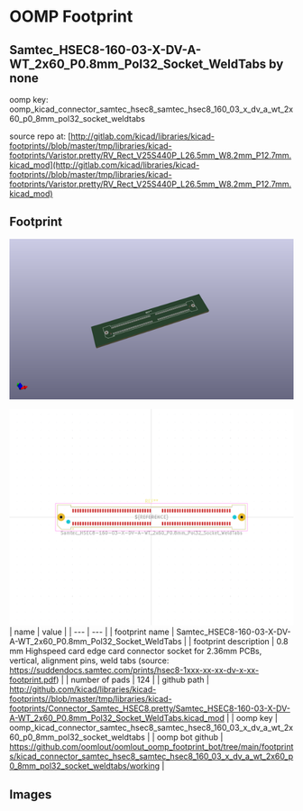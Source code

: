 # OOMP Footprint  
## Samtec_HSEC8-160-03-X-DV-A-WT_2x60_P0.8mm_Pol32_Socket_WeldTabs  by none  
  
oomp key: oomp_kicad_connector_samtec_hsec8_samtec_hsec8_160_03_x_dv_a_wt_2x60_p0_8mm_pol32_socket_weldtabs  
  
source repo at: [http://gitlab.com/kicad/libraries/kicad-footprints//blob/master/tmp/libraries/kicad-footprints/Varistor.pretty/RV_Rect_V25S440P_L26.5mm_W8.2mm_P12.7mm.kicad_mod](http://gitlab.com/kicad/libraries/kicad-footprints//blob/master/tmp/libraries/kicad-footprints/Varistor.pretty/RV_Rect_V25S440P_L26.5mm_W8.2mm_P12.7mm.kicad_mod)  
## Footprint  
  
[![working_kicad_pcb_3d.png](working_kicad_pcb_3d_600.png)](working_kicad_pcb_3d.png)  
  
[![working.png](working_600.png)](working.png)  
| name | value | 
| --- | --- | 
| footprint name | Samtec_HSEC8-160-03-X-DV-A-WT_2x60_P0.8mm_Pol32_Socket_WeldTabs | 
| footprint description | 0.8 mm Highspeed card edge card connector socket for 2.36mm PCBs, vertical, alignment pins, weld tabs (source: https://suddendocs.samtec.com/prints/hsec8-1xxx-xx-xx-dv-x-xx-footprint.pdf) | 
| number of pads | 124 | 
| github path | http://github.com/kicad/libraries/kicad-footprints//blob/master/tmp/libraries/kicad-footprints/Connector_Samtec_HSEC8.pretty/Samtec_HSEC8-160-03-X-DV-A-WT_2x60_P0.8mm_Pol32_Socket_WeldTabs.kicad_mod | 
| oomp key | oomp_kicad_connector_samtec_hsec8_samtec_hsec8_160_03_x_dv_a_wt_2x60_p0_8mm_pol32_socket_weldtabs | 
| oomp bot github | https://github.com/oomlout/oomlout_oomp_footprint_bot/tree/main/footprints/kicad_connector_samtec_hsec8_samtec_hsec8_160_03_x_dv_a_wt_2x60_p0_8mm_pol32_socket_weldtabs/working | 
## Images  
